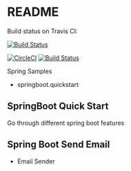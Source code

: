 # README

Build status on Travis CI:

[![Build Status](https://travis-ci.org/evenhumble/walkthough-backend.png?branch=master)](https://travis-ci.org/evenhumble/dh-spring)

[![CircleCI](https://circleci.com/gh/evenhumble/walkthough-backend.svg?style=svg)](https://circleci.com/gh/evenhumble/dh-spring)
[![Build Status](https://travis-ci.org/evenhumble/walkthough-backend.svg?branch=master)](https://travis-ci.org/evenhumble/dh-spring)

Spring Samples

- springboot.quickstart


## SpringBoot Quick Start

Go through different spring boot features

## Spring Boot Send Email

- Email Sender
